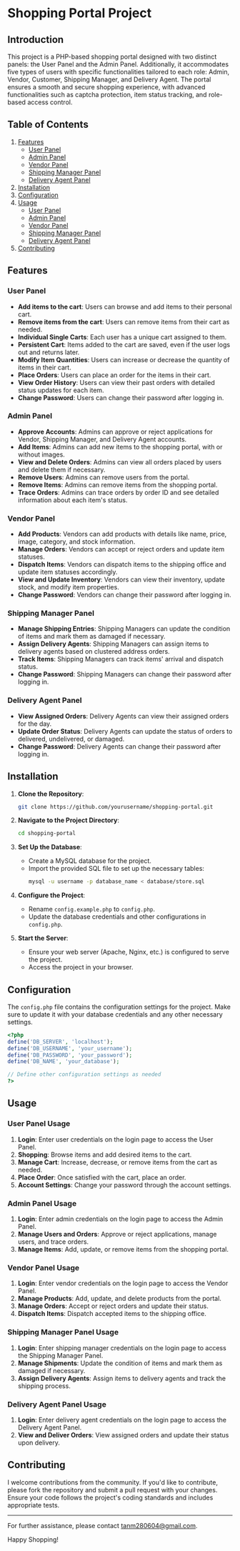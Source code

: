 # Shopping Portal Project

## Introduction

This project is a PHP-based shopping portal designed with two distinct panels: the User Panel and the Admin Panel. Additionally, it accommodates five types of users with specific functionalities tailored to each role: Admin, Vendor, Customer, Shipping Manager, and Delivery Agent. The portal ensures a smooth and secure shopping experience, with advanced functionalities such as captcha protection, item status tracking, and role-based access control.

## Table of Contents

1. [Features](#features)
   - [User Panel](#user-panel)
   - [Admin Panel](#admin-panel)
   - [Vendor Panel](#vendor-panel)
   - [Shipping Manager Panel](#shipping-manager-panel)
   - [Delivery Agent Panel](#delivery-agent-panel)
2. [Installation](#installation)
3. [Configuration](#configuration)
4. [Usage](#usage)
   - [User Panel](#user-panel-usage)
   - [Admin Panel](#admin-panel-usage)
   - [Vendor Panel](#vendor-panel-usage)
   - [Shipping Manager Panel](#shipping-manager-panel-usage)
   - [Delivery Agent Panel](#delivery-agent-panel-usage)
5. [Contributing](#contributing)

## Features

### User Panel

- **Add items to the cart**: Users can browse and add items to their personal cart.
- **Remove items from the cart**: Users can remove items from their cart as needed.
- **Individual Single Carts**: Each user has a unique cart assigned to them.
- **Persistent Cart**: Items added to the cart are saved, even if the user logs out and returns later.
- **Modify Item Quantities**: Users can increase or decrease the quantity of items in their cart.
- **Place Orders**: Users can place an order for the items in their cart.
- **View Order History**: Users can view their past orders with detailed status updates for each item.
- **Change Password**: Users can change their password after logging in.

### Admin Panel

- **Approve Accounts**: Admins can approve or reject applications for Vendor, Shipping Manager, and Delivery Agent accounts.
- **Add Items**: Admins can add new items to the shopping portal, with or without images.
- **View and Delete Orders**: Admins can view all orders placed by users and delete them if necessary.
- **Remove Users**: Admins can remove users from the portal.
- **Remove Items**: Admins can remove items from the shopping portal.
- **Trace Orders**: Admins can trace orders by order ID and see detailed information about each item's status.

### Vendor Panel

- **Add Products**: Vendors can add products with details like name, price, image, category, and stock information.
- **Manage Orders**: Vendors can accept or reject orders and update item statuses.
- **Dispatch Items**: Vendors can dispatch items to the shipping office and update item statuses accordingly.
- **View and Update Inventory**: Vendors can view their inventory, update stock, and modify item properties.
- **Change Password**: Vendors can change their password after logging in.

### Shipping Manager Panel

- **Manage Shipping Entries**: Shipping Managers can update the condition of items and mark them as damaged if necessary.
- **Assign Delivery Agents**: Shipping Managers can assign items to delivery agents based on clustered address orders.
- **Track Items**: Shipping Managers can track items' arrival and dispatch status.
- **Change Password**: Shipping Managers can change their password after logging in.

### Delivery Agent Panel

- **View Assigned Orders**: Delivery Agents can view their assigned orders for the day.
- **Update Order Status**: Delivery Agents can update the status of orders to delivered, undelivered, or damaged.
- **Change Password**: Delivery Agents can change their password after logging in.

## Installation

1. **Clone the Repository**:
   ```sh
   git clone https://github.com/yourusername/shopping-portal.git
   ```
2. **Navigate to the Project Directory**:
   ```sh
   cd shopping-portal
   ```
3. **Set Up the Database**:
   - Create a MySQL database for the project.
   - Import the provided SQL file to set up the necessary tables:
     ```sh
     mysql -u username -p database_name < database/store.sql
     ```
4. **Configure the Project**:
   - Rename `config.example.php` to `config.php`.
   - Update the database credentials and other configurations in `config.php`.

5. **Start the Server**:
   - Ensure your web server (Apache, Nginx, etc.) is configured to serve the project.
   - Access the project in your browser.

## Configuration

The `config.php` file contains the configuration settings for the project. Make sure to update it with your database credentials and any other necessary settings.

```php
<?php
define('DB_SERVER', 'localhost');
define('DB_USERNAME', 'your_username');
define('DB_PASSWORD', 'your_password');
define('DB_NAME', 'your_database');

// Define other configuration settings as needed
?>
```

## Usage

### User Panel Usage

1. **Login**: Enter user credentials on the login page to access the User Panel.
2. **Shopping**: Browse items and add desired items to the cart.
3. **Manage Cart**: Increase, decrease, or remove items from the cart as needed.
4. **Place Order**: Once satisfied with the cart, place an order.
5. **Account Settings**: Change your password through the account settings.

### Admin Panel Usage

1. **Login**: Enter admin credentials on the login page to access the Admin Panel.
2. **Manage Users and Orders**: Approve or reject applications, manage users, and trace orders.
3. **Manage Items**: Add, update, or remove items from the shopping portal.

### Vendor Panel Usage

1. **Login**: Enter vendor credentials on the login page to access the Vendor Panel.
2. **Manage Products**: Add, update, and delete products from the portal.
3. **Manage Orders**: Accept or reject orders and update their status.
4. **Dispatch Items**: Dispatch accepted items to the shipping office.

### Shipping Manager Panel Usage

1. **Login**: Enter shipping manager credentials on the login page to access the Shipping Manager Panel.
2. **Manage Shipments**: Update the condition of items and mark them as damaged if necessary.
3. **Assign Delivery Agents**: Assign items to delivery agents and track the shipping process.

### Delivery Agent Panel Usage

1. **Login**: Enter delivery agent credentials on the login page to access the Delivery Agent Panel.
2. **View and Deliver Orders**: View assigned orders and update their status upon delivery.

## Contributing

I welcome contributions from the community. If you'd like to contribute, please fork the repository and submit a pull request with your changes. Ensure your code follows the project's coding standards and includes appropriate tests.

---

For further assistance, please contact <tanm280604@gmail.com>.

Happy Shopping!